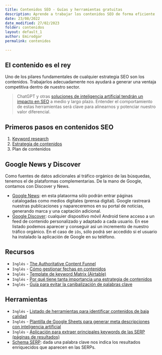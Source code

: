 ```yaml
---
title: Contenidos SEO - Guías y herramientas gratuitas
description: Aprende a trabajar los contenidos SEO de forma eficiente
date: 23/08/2022
date_modified: 27/02/2023
folder: contenidos
layout: default_1
author: Emirodgar
permalink: contenidos
  
---
```


## El contenido es el rey

Uno de los pilares fundamentales de cualquier estrategia SEO son los contenidos. Trabajarlos adecuadamente nos ayudará a generar una ventaja competitiva dentro de nuestro sector.

> ChatGPT y otras [soluciones de inteligencia artificial tendrán un impacto en SEO](https://chuletaseo.com/seo-inteligencia-artificial) a medio y largo plazo. Entender el comportamiento de estas herramientas será clave para alinearnos y potenciar nuestro valor diferencial.

## Primeros pasos en contenidos SEO 

 1. [Keyword research](https://chuletaseo.com/keyword-research)
 2. [Estrategia de contenidos](https://chuletaseo.com/estrategia-contenidos)
 3. Plan de contenidos


## Google News y Discover

Como fuentes de datos adicionales al tráfico orgánico de las búsquedas, tenemos el de plataformas complementarias.
De la mano de Google, contamos con Discover y News.

- [Google News](https://chuletaseo.com/google-news): en esta plataorma sólo podrán entrar páginas catalogadas como medios digitales (prensa digital). Google rastreará nuestras publicaciones y napareceremos en su portal de noticias, generando marca y una captación adicional.
- [Google Discover](https://chuletaseo.com/google-discover): cualquier dispositivo móvil Android tiene acceso a un feed de contenido personalizado y adaptado a cada usuario. En ese listado podemos aparecer y conseguir así un incremento de nuestro tráfico orgánico. En el caso de `iOs`, sólo podrá ser accedido si el usuario ha instalado la aplicación de Google en su teléfono.


<section id="cs_recursos"></section>

## Recursos

- `Inglés` - [The Authoritative Content Funnel](https://moz.com/blog/authoritative-content-funnel-whiteboard-friday)
- `Inglés` - [Cómo gestionar fechas en contenidos](https://searchengineland.com/seo-update-content-dates-insert-year-here-393463)
- `Inglés` - [Template de keyword Matrix (Airtable)](https://thegray.company/blog/airtable-content-seo-keyword-matrix-template)
- `Inglés` - [Por qué tiene tanta importancia una estrategia de contenidos](https://searchengineland.com/why-content-strategy-matters-most-393591)
- `Inglés` - [Guía para evitar la canibalización de palabras clave](https://searchengineland.com/keyword-cannibalization-seo-guide-393596)


<section id="cs_herramientas"></section>

## Herramientas

- `Inglés` - [Listado de herramientas para identificar contenidos de baja calidad](https://www.gsqi.com/marketing-blog/tools-for-detecting-low-quality-ai-content/)
- `Inglés` - [Plantilla de Google Sheets para generar meta descripciones con inteligencia artificial](https://seogreetings.com/blogs/news/bulk-generate-ai-meta-descriptions-in-google-sheets)
- `Inglés` - [Aplicación para extraer principales keywords de las SERP (páginas de resultados)](https://keywords.streamlit.app/)
- [Schema SERP](https://www.neuraltext.com/ai/schema-serp): dada una palabra clave nos indica los resultados enriquecidos que aparecen en las SERPs.







<section id="cs_pr"></section>

